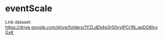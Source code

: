 # eventScale
Link dataset:
  https://drive.google.com/drive/folders/1YZLdEk4g3r00yylPCr1N_gpDG8lvvGxK
